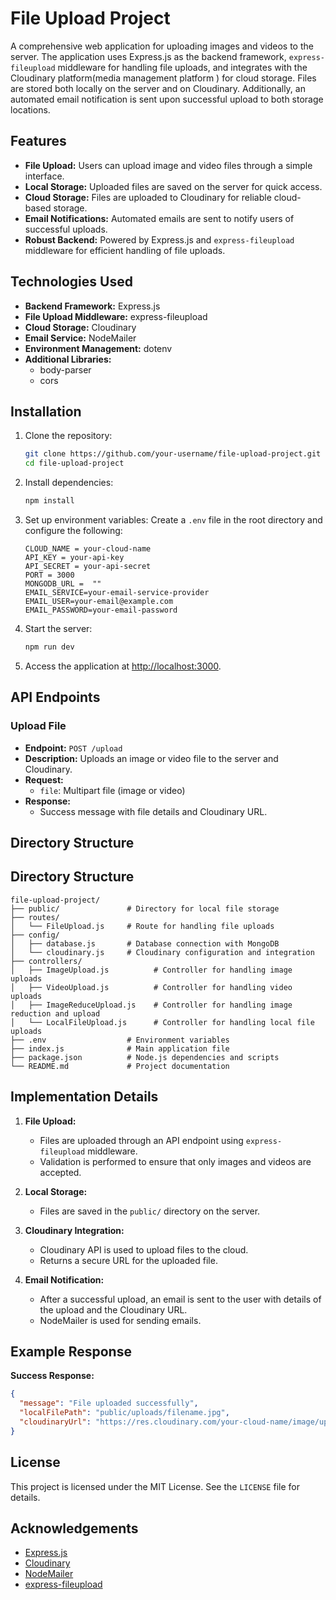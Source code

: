 # File Upload Project

A comprehensive web application for uploading images and videos to the server. The application uses Express.js as the backend framework, `express-fileupload` middleware for handling file uploads, and integrates with the Cloudinary platform(media management platform ) for cloud storage. Files are stored both locally on the server and on Cloudinary. Additionally, an automated email notification is sent upon successful upload to both storage locations.

## Features

- **File Upload:** Users can upload image and video files through a simple interface.
- **Local Storage:** Uploaded files are saved on the server for quick access.
- **Cloud Storage:** Files are uploaded to Cloudinary for reliable cloud-based storage.
- **Email Notifications:** Automated emails are sent to notify users of successful uploads.
- **Robust Backend:** Powered by Express.js and `express-fileupload` middleware for efficient handling of file uploads.

## Technologies Used

- **Backend Framework:** Express.js
- **File Upload Middleware:** express-fileupload
- **Cloud Storage:** Cloudinary
- **Email Service:** NodeMailer
- **Environment Management:** dotenv
- **Additional Libraries:**
  - body-parser
  - cors

## Installation

1. Clone the repository:
   ```bash
   git clone https://github.com/your-username/file-upload-project.git
   cd file-upload-project
   ```

2. Install dependencies:
   ```bash
   npm install
   ```

3. Set up environment variables:
   Create a `.env` file in the root directory and configure the following:
   ```env
   CLOUD_NAME = your-cloud-name
   API_KEY = your-api-key
   API_SECRET = your-api-secret
   PORT = 3000
   MONGODB_URL =  ""
   EMAIL_SERVICE=your-email-service-provider
   EMAIL_USER=your-email@example.com
   EMAIL_PASSWORD=your-email-password
   ```

4. Start the server:
   ```bash
   npm run dev
   ```

5. Access the application at [http://localhost:3000](http://localhost:3000).

## API Endpoints

### Upload File
- **Endpoint:** `POST /upload`
- **Description:** Uploads an image or video file to the server and Cloudinary.
- **Request:**
  - `file`: Multipart file (image or video)
- **Response:**
  - Success message with file details and Cloudinary URL.

## Directory Structure
## Directory Structure
```
file-upload-project/
├── public/               # Directory for local file storage
├── routes/
│   └── FileUpload.js     # Route for handling file uploads
├── config/
│   ├── database.js       # Database connection with MongoDB
│   └── cloudinary.js     # Cloudinary configuration and integration
├── controllers/
│   ├── ImageUpload.js          # Controller for handling image uploads
│   ├── VideoUpload.js          # Controller for handling video uploads
│   ├── ImageReduceUpload.js    # Controller for handling image reduction and upload
│   └── LocalFileUpload.js      # Controller for handling local file uploads
├── .env                  # Environment variables
├── index.js              # Main application file 
├── package.json          # Node.js dependencies and scripts
└── README.md             # Project documentation
```

## Implementation Details

1. **File Upload:**
   - Files are uploaded through an API endpoint using `express-fileupload` middleware.
   - Validation is performed to ensure that only images and videos are accepted.

2. **Local Storage:**
   - Files are saved in the `public/` directory on the server.

3. **Cloudinary Integration:**
   - Cloudinary API is used to upload files to the cloud.
   - Returns a secure URL for the uploaded file.

4. **Email Notification:**
   - After a successful upload, an email is sent to the user with details of the upload and the Cloudinary URL.
   - NodeMailer is used for sending emails.

## Example Response

**Success Response:**
```json
{
  "message": "File uploaded successfully",
  "localFilePath": "public/uploads/filename.jpg",
  "cloudinaryUrl": "https://res.cloudinary.com/your-cloud-name/image/upload/v123456789/filename.jpg"
}
```

## License

This project is licensed under the MIT License. See the `LICENSE` file for details.

## Acknowledgements

- [Express.js](https://expressjs.com/)
- [Cloudinary](https://cloudinary.com/)
- [NodeMailer](https://nodemailer.com/)
- [express-fileupload](https://www.npmjs.com/package/express-fileupload)
